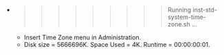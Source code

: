 * >>>>>>>>> Running inst-std-system-time-zone.sh ...
  * Insert Time Zone menu in Administration.
  * Disk size = 5666696K. Space Used = 4K. Runtime = 00:00:00:01.
